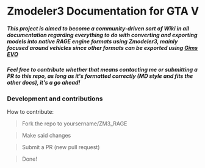 # Zmodeler3 Documentation for GTA V


##### This project is aimed to become a community-driven sort of Wiki in all documentation regarding everything to do with converting and exporting models into native RAGE engine formats using Zmodeler3, mainly focused around vehicles since other formats can be exported using [Gims EVO](https://www.gta5-mods.com/tools/gims-evo-with-gta-v-support) 
##### Feel free to contribute whether that means contacting me or submitting a PR to this repo, as long as it's formatted correctly (MD style and fits the other docs), it's a go ahead!
####
####
####


### Development and contributions
How to contribute:
>Fork the repo to yoursername/ZM3_RAGE

>Make said changes

>Submit a PR (new pull request)

>Done!
